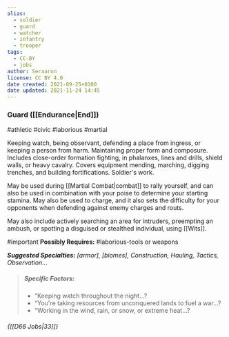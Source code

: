 ```yaml
---
alias:
  - soldier
  - guard
  - watcher
  - infantry
  - trooper
tags:
  - CC-BY
  - jobs
author: Seraaron
license: CC BY 4.0
date created: 2021-09-25+0100
date updated: 2021-11-24 14:45
---
```


### Guard ([[Endurance|End]])

#athletic #civic #laborious #martial

Keeping watch, being observant, defending a place from ingress, or keeping a person from harm. Maintaining proper form and composure. Includes close-order formation fighting, in phalanxes, lines and drills, shield walls, or heavy cavalry. Covers equipment mending, marching, digging trenches, and building fortifications. Soldier's work.

May be used during [[Martial Combat|combat]] to rally yourself, and can also be used in combination with your poise to determine your starting stamina. May also be used to charge, and it also sets the difficulty for your opponents when defending against enemy charges and routs.

May also include actively searching an area for intruders, preempting an ambush, or spotting a disguised or stealthed individual, using [[Wits]].

#important **Possibly Requires:** #laborious-tools or weapons

_**Suggested Specialties:** [armor], [biomes], Construction, Hauling, Tactics, Observation..._

> ##### Specific Factors:
>
> - “Keeping watch throughout the night...?
> - “You're taking resources from unconquered lands to fuel a war...?
> - “Working in the wind, rain, or snow, or extreme heat...?

###### {[[D66 Jobs|33]]}
